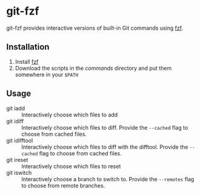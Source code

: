 # git-fzf

git-fzf provides interactive versions of built-in Git commands using
[fzf](https://github.com/junegunn/fzf).

## Installation

1. Install [fzf](https://github.com/junegunn/fzf)
2. Download the scripts in the *commands* directory and put them somewhere in
   your `$PATH`

## Usage

<dl>
  <dt>
    git iadd
  </dt>
  <dd>
    Interactively choose which files to add
  </dd>

  <dt>
    git idiff
  </dt>
  <dd>
    Interactively choose which files to diff. Provide the <code>--cached</code>
    flag to choose from cached files.
  </dd>

  <dt>
    git idifftool
  </dt>
  <dd>
    Interactively choose which files to diff with the difftool. Provide the
    <code>--cached</code> flag to choose from cached files.
  </dd>

  <dt>
    git ireset
  </dt>
  <dd>
    Interactively choose which files to reset
  </dd>

  <dt>
    git iswitch
  </dt>
  <dd>
    Interactively choose a branch to switch to. Provide the
    <code>--remotes</code> flag to choose from remote branches.
  </dd>
</dl>

